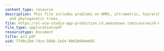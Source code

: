 ```yaml
---
content_type: resource
description: This file includes problems on HMMs, ultrametric, hierarchical clustering,
  and phylogenetic trees.
file: https://ol-ocw-studio-app-production.s3.amazonaws.com/courses/6-096-algorithms-for-computational-biology-spring-2005/77d9c28d74ce568b1e549063b040e665_ps3.pdf
file_type: application/pdf
resourcetype: Document
title: ps3.pdf
uid: 77d9c28d-74ce-568b-1e54-9063b040e665
---
```

